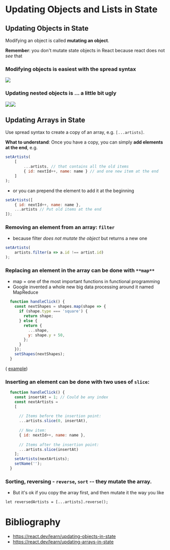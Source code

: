 # Updating Objects and Lists in State

## Updating Objects in State


Modifying an object is called **mutating an object**.

**Remember**: you don't mutate state objects in React because react does not *see* that


### Modifying objects is easiest with the spread syntax

![](./images/spread-syntax.png)

### Updating nested objects is ... a little bit ugly
![](./images/nested-object-definition.png)![](./images/updating-nested-objects.png)

## Updating Arrays in State

Use spread syntax to create a copy of an array, e.g. `[...artists]`.


**What to understand**: Once you have a copy, you can simply **add elements at the end**, e.g. 

```javascript
setArtists( 
	[ 
		...artists, // that contains all the old items  
		{ id: nextId++, name: name } // and one new item at the end  	
	]  
);
```

- or you can prepend the element to add it at the beginning

```javascript
setArtists([  
	{ id: nextId++, name: name },  
	...artists // Put old items at the end  
]);
```

### **Removing an element from an array**: `filter` 

- because filter *does not mutate the object* but returns a new one
```javascript
setArtists(  
	artists.filter(a => a.id !== artist.id)  
);
```


### Replacing an element in the array can be done with `**map**` 
- map = one of the most important functions in functional programming 
- Google invented a whole new big data processing around it named MapReduce

```javascript
  function handleClick() {
    const nextShapes = shapes.map(shape => {
      if (shape.type === 'square') {
        return shape;
      } else {
        return {
          ...shape,
          y: shape.y + 50,
        };
      }
    });
    setShapes(nextShapes);
  }
```
 ( [example](https://codesandbox.io/s/s4vvyz?file=%2FApp.js&utm_medium=sandpack))

### Inserting an element  can be done with two uses of `slice`: 

```javascript
  function handleClick() {
    const insertAt = 1; // Could be any index
    const nextArtists = 
	[
      
      // Items before the insertion point:
      ...artists.slice(0, insertAt),
      
      // New item:
      { id: nextId++, name: name },
      
      // Items after the insertion point:
      ...artists.slice(insertAt)
    ];
    setArtists(nextArtists);
    setName('');
  }

```

### Sorting, reversing - `reverse`, `sort` -- they mutate the array. 

- But it's ok if you copy the array first, and then mutate it the way you like

```
let reversedArtists = [...artists].reverse();
```


# Bibliography
- https://react.dev/learn/updating-objects-in-state
- https://react.dev/learn/updating-arrays-in-state